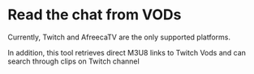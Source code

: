 # Read the chat from VODs
Currently, Twitch and AfreecaTV are the only supported platforms.

In addition, this tool retrieves direct M3U8 links to Twitch Vods and can search through clips on Twitch channel
